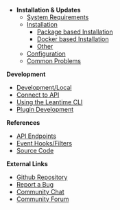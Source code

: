 - **Installation & Updates**
  - [System Requirements](installation/system-requirements.md)
  - [Installation](installation/installation-types.md)
    - [Package based Installation](installation/package-installation.md)
    - [Docker based Installation](installation/docker.md)
    - [Other](installation/other-methods.md)
  - [Configuration](installation/configuration.md)
  - [Common Problems](installation/common-issues.md)

**Development**

- [Development/Local](installation/development.md)
- [Connect to API](api/usage.md)
- [Using the Leantime CLI](development/commandline.md)
- [Plugin Development](development/plugin-development.md)

**References**

- [API Endpoints](api/README.md)
- [Event Hooks/Filters](technical/hooks.md)
- [Source Code](technical/README.md)

**External Links**

- [Github Repository](https://github.com/Leantime/leantime/)
- [Report a Bug](https://github.com/Leantime/leantime/issues/new)
- [Community Chat](https://discord.gg/4zMzJtAq9z)
- [Community Forum](https://community.leantime.io/)
